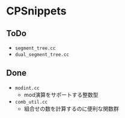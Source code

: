 # CPSnippets

## ToDo
- `segment_tree.cc`
- `dual_segment_tree.cc`

## Done
- `modint.cc`
  - mod演算をサポートする整数型
- `comb_util.cc`
  - 組合せの数を計算するのに便利な関数群